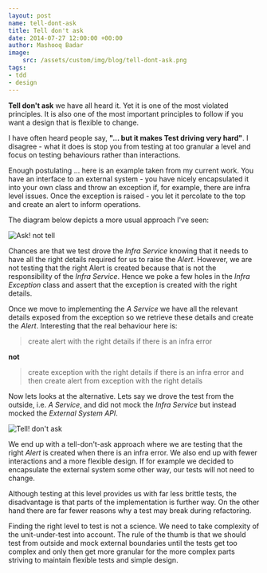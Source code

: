 ```yaml
---
layout: post
name: tell-dont-ask
title: Tell don't ask
date: 2014-07-27 12:00:00 +00:00
author: Mashooq Badar
image:
    src: /assets/custom/img/blog/tell-dont-ask.png
tags:
- tdd
- design
---
```


**Tell don't ask** we have all heard it. Yet it is one of the most violated principles. It is also one of the most important principles to follow if you want a design that is flexible to change.

I have often heard people say, **"... but it makes Test driving very hard"**. I disagree - what it does is stop you from testing at too granular a level and focus on testing behaviours rather than interactions.

Enough postulating ... here is an example taken from my current work. You have an interface to an external system - you have nicely encapsulated it into your own class and throw an exception if, for example, there are infra level issues. Once the exception is raised - you let it percolate to the top and create an alert to inform operations.

The diagram below depicts a more usual approach I've seen:

![Ask! not tell]({{site.baseurl}}/assets/custom/img/blog/ask-not-tell.png)

Chances are that we test drove the *Infra Service* knowing that it needs to have all the right details required for us to raise the *Alert*. However, we are not testing that the right Alert is created because that is not the responsibility of the *Infra Service*. Hence we poke a few holes in the *Infra Exception* class and assert that the exception is created with the right details. 

Once we move to implementing the *A Service* we have all the relevant details exposed from the exception so we retrieve these details and create the *Alert*. Interesting that the real behaviour here is:

> create alert with the right details if there is an infra error

**not**

> create exception with the right details if there is an infra error and then create alert from exception with the right details

Now lets looks at the alternative. Lets say we drove the test from the outside, i.e. *A Service*, and did not mock the *Infra Service* but instead mocked the *External System API*. 

![Tell! don't ask]({{site.baseurl}}/assets/custom/img/blog/tell-dont-ask.png)

We end up with a tell-don't-ask approach where we are testing that the right *Alert* is created when there is an infra error. We also end up with fewer interactions and a more flexible design. If for example we decided to encapsulate the external system some other way, our tests will not need to change. 

Although testing at this level provides us with far less brittle tests, the disadvantage is that parts of the implementation is further way. On the other hand there are far fewer reasons why a test may break during refactoring. 

Finding the right level to test is not a science. We need to take complexity of the unit-under-test into account. The rule of the thumb is that we should test from outside and mock external boundaries until the tests get too complex and only then get more granular for the more complex parts striving to maintain flexible tests and simple design.
